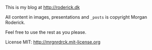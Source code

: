 This is my blog at http://roderick.dk

All content in images, presentations and `_posts` is copyright Morgan Roderick.

Feel free to use the rest as you please.

License MIT: http://mrgnrdrck.mit-license.org
